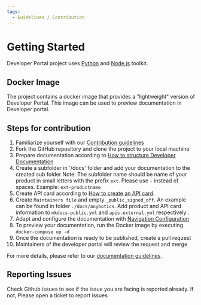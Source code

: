 ```yaml
---
tags:
  - Guidelines / Contribution
---
```


# Getting Started

Developer Portal project uses [Python](https://www.python.org/) and [Node.js](https://nodejs.org/) toolkit.

## Docker Image

The project contains a docker image that provides a "lightweight" version of Developer Portal. This image can be used to preview documentation in Developer portal.

## Steps for contribution

1. Familiarize yourself with our [Contribution guidelines](./documentation.md#contributing-to-developer-portal)
2. Fork the GitHub repository and clone the project to your local machine
3. Prepare documentation according to [How to structure Developer Documentation](./documentation.md#structure-for-developer-documentation)
4. Create a subfolder in '/docs' folder and add your documentation to the created sub folder
   Note: The subfolder name should be name of your product in small letters with the prefix `ext`. Please use `-` instead of spaces. Example: `ext-productname`
5. Create API card according to [How to create an API card](./documentation.md#api-cards).
6. Create `Maintainers file` and empty `_public_signed_off`. An example can be found in folder `./docs/anybotics`. Add product and API card information to `mkdocs-public.yml` and `apis.external.yml` respectively .
7. Adapt and configure the documentation with [Navigation Configuration](./documentation.md#navigation-configuration)
8. To preview your documentation, run the Docker image by executing `docker-compose up -d`
9. Once the documentation is ready to be published, create a  pull request
10. Maintainers of the developer portal will review the request and merge

For more details, please refer to our [documentation guidelines](./documentation.md).

## Reporting Issues

Check Github issues to see if the issue you are facing is reported already. If not, Please open a ticket to report issues
